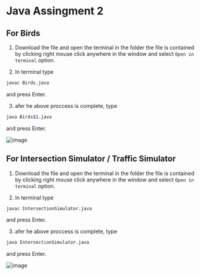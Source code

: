 # Java Assingment 2

## For Birds

1. Download the file and open the terminal in the folder the file is contained by clicking right mouse click anywhere in the window and select ```Open in terminal``` option.

2. In terminal type 
```bash
javac Birds.java
```
and press Enter.

3. afer he above proccess is complete, type
```bash
java Birds$1.java
```
and press Enter.

![image](https://github.com/jashandeepkaur123/assignment-2/assets/141368268/a0e24351-80ce-4a3c-85b9-2a5411b0c5f0)

## For Intersection Simulator / Traffic Simulator

1. Download the file and open the terminal in the folder the file is contained by clicking right mouse click anywhere in the window and select ```Open in terminal``` option.

2. In terminal type 
```bash
javac IntersectionSimulator.java
```
and press Enter.

3. afer he above proccess is complete, type
```bash
java IntersectionSimulator.java
```
and press Enter.

![image](https://github.com/jashandeepkaur123/assignment-2/assets/141368268/4a428c89-2edc-4f36-a027-119e88615463)
